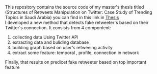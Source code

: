 This repository contains the source code of my master's thesis titled (Structures of Retweets Manipulation on Twitter: Case Study of Trending Topics in Saudi Arabia)
you can find in this link in <a href="https://kausp.sa/Details/Thesis/146506/"> Thesis </a> <br>
I developed a new method that detects fake retweeter's based on their Twitter's connection. It consists from 4 compontent: <br>
<ol>
<li> collecting data Using Twitter API </li>
<li> extracting data and buliding database </li> 
<li> building graph based on user's retweeing activity </li>
<li> extract some feature: temporal , profile,  connection in network </li>
</ol>
Finally, that results on predicet fake retweeter based on top important feature  <br>
